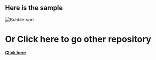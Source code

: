 ## Here is the sample 
![Bubble-sort](https://user-images.githubusercontent.com/67545874/110962948-b7097b00-837b-11eb-9fdc-daa6515e8396.gif)

# Or Click here to go other repository
<p>
  <a href ="https://github.com/rimolch/C-4-learning/tree/main/Bubble_sort">
    <b>Click here</b>
</p>
    

